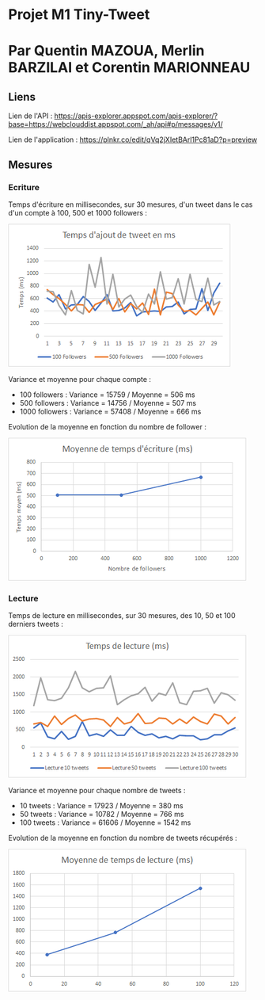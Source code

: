 # Projet M1 Tiny-Tweet
# Par Quentin MAZOUA, Merlin BARZILAI et Corentin MARIONNEAU

## Liens

Lien de l'API : https://apis-explorer.appspot.com/apis-explorer/?base=https://webclouddist.appspot.com/_ah/api#p/messages/v1/

Lien de l'application : https://plnkr.co/edit/qVq2jXIetBArl1Pc81aD?p=preview

## Mesures

### Ecriture

Temps d'écriture en millisecondes, sur 30 mesures, d'un tweet dans le cas d'un compte à 100, 500 et 1000 followers :

![GraphiqueTempsEcriture](/images/GraphiqueEcriture.png)

Variance et moyenne pour chaque compte :
* 100 followers : Variance = 15759 / Moyenne = 506 ms
* 500 followers : Variance = 14756 / Moyenne = 507 ms
* 1000 followers : Variance = 57408 / Moyenne = 666 ms

Evolution de la moyenne en fonction du nombre de follower :

![GraphiqueTempsEcritureMoyenne](/images/GraphiqueEcritureMoyenne.png)

### Lecture

Temps de lecture en millisecondes, sur 30 mesures, des 10, 50 et 100 derniers tweets :

![GraphiqueTempsLecture](/images/GraphiqueLecture.png)

Variance et moyenne pour chaque nombre de tweets :
* 10 tweets : Variance = 17923 / Moyenne = 380 ms
* 50 tweets : Variance = 10782 / Moyenne = 766 ms
* 100 tweets : Variance = 61606 / Moyenne = 1542 ms

Evolution de la moyenne en fonction du nombre de tweets récupérés :

![GraphiqueTempsEcritureMoyenne](/images/GraphiqueLectureMoyenne.png)
